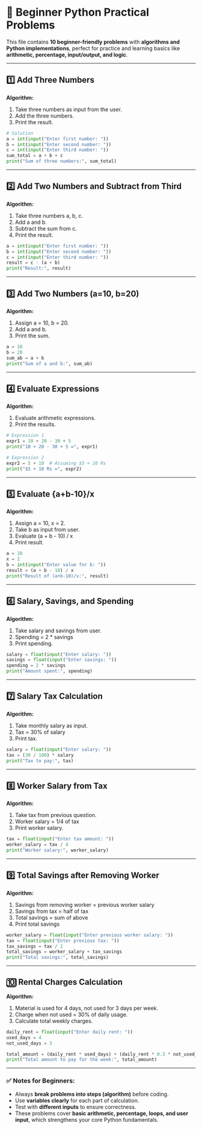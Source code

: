
# 🐍 Beginner Python Practical Problems

This file contains **10 beginner-friendly problems** with **algorithms and Python implementations**, perfect for practice and learning basics like **arithmetic, percentage, input/output, and logic**.

---

## 1️⃣ Add Three Numbers

**Algorithm:**
1. Take three numbers as input from the user.
2. Add the three numbers.
3. Print the result.

```python
# Solution
a = int(input("Enter first number: "))
b = int(input("Enter second number: "))
c = int(input("Enter third number: "))
sum_total = a + b + c
print("Sum of three numbers:", sum_total)
```

---

## 2️⃣ Add Two Numbers and Subtract from Third

**Algorithm:**
1. Take three numbers a, b, c.
2. Add a and b.
3. Subtract the sum from c.
4. Print the result.

```python
a = int(input("Enter first number: "))
b = int(input("Enter second number: "))
c = int(input("Enter third number: "))
result = c - (a + b)
print("Result:", result)
```

---

## 3️⃣ Add Two Numbers (a=10, b=20)

**Algorithm:**
1. Assign a = 10, b = 20.
2. Add a and b.
3. Print the sum.

```python
a = 10
b = 20
sum_ab = a + b
print("Sum of a and b:", sum_ab)
```

---

## 4️⃣ Evaluate Expressions

**Algorithm:**
1. Evaluate arithmetic expressions.
2. Print the results.

```python
# Expression 1
expr1 = 10 + 20 - 30 + 5
print("10 + 20 - 30 + 5 =", expr1)

# Expression 2
expr2 = 5 + 10  # Assuming $5 + 10 Rs
print("$5 + 10 Rs =", expr2)
```

---

## 5️⃣ Evaluate {a+b-10}/x

**Algorithm:**
1. Assign a = 10, x = 2.
2. Take b as input from user.
3. Evaluate (a + b - 10) / x
4. Print result.

```python
a = 10
x = 2
b = int(input("Enter value for b: "))
result = (a + b - 10) / x
print("Result of (a+b-10)/x:", result)
```

---

## 6️⃣ Salary, Savings, and Spending

**Algorithm:**
1. Take salary and savings from user.
2. Spending = 2 * savings
3. Print spending.

```python
salary = float(input("Enter salary: "))
savings = float(input("Enter savings: "))
spending = 2 * savings
print("Amount spent:", spending)
```

---

## 7️⃣ Salary Tax Calculation

**Algorithm:**
1. Take monthly salary as input.
2. Tax = 30% of salary
3. Print tax.

```python
salary = float(input("Enter salary: "))
tax = (30 / 100) * salary
print("Tax to pay:", tax)
```

---

## 8️⃣ Worker Salary from Tax

**Algorithm:**
1. Take tax from previous question.
2. Worker salary = 1/4 of tax
3. Print worker salary.

```python
tax = float(input("Enter tax amount: "))
worker_salary = tax / 4
print("Worker salary:", worker_salary)
```

---

## 9️⃣ Total Savings after Removing Worker

**Algorithm:**
1. Savings from removing worker = previous worker salary  
2. Savings from tax = half of tax  
3. Total savings = sum of above  
4. Print total savings

```python
worker_salary = float(input("Enter previous worker salary: "))
tax = float(input("Enter previous tax: "))
tax_savings = tax / 2
total_savings = worker_salary + tax_savings
print("Total savings:", total_savings)
```

---

## 🔟 Rental Charges Calculation

**Algorithm:**
1. Material is used for 4 days, not used for 3 days per week.  
2. Charge when not used = 30% of daily usage.  
3. Calculate total weekly charges.  

```python
daily_rent = float(input("Enter daily rent: "))
used_days = 4
not_used_days = 3

total_amount = (daily_rent * used_days) + (daily_rent * 0.3 * not_used_days)
print("Total amount to pay for the week:", total_amount)
```

---

### ✅ Notes for Beginners:
- Always **break problems into steps (algorithm)** before coding.  
- Use **variables clearly** for each part of calculation.  
- Test with **different inputs** to ensure correctness.  
- These problems cover **basic arithmetic, percentage, loops, and user input**, which strengthens your core Python fundamentals.

